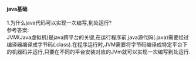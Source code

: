 #### java基础
1.为什么java代码可以实现一次编写,到处运行?<br/>
    参考答案:<br/>
    JVM(Java虚拟机)是java跨平台的关键,在运行程序前,java源代码(.java)需要经过编译器编译成字节码(.class).在程序运行时,JVM需要将字节码编译成特定平台下的机器码并运行,只要在不同的平台安装对应的JVm就可以实现一次编写到处运行.